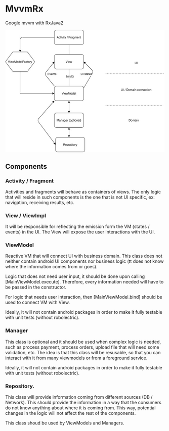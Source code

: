 # MvvmRx
Google mvvm with RxJava2

![](app/src/test/resources/arch_diagram.jpg)

## Components
### Activity / Fragment
Activities and fragments will behave as containers of views. The only logic that will reside in such components is the one that is not UI specific, ex: navigation, receiving results, etc.

### View / ViewImpl
It will be responsible for reflecting the emission form the VM (states / events) in the UI.
The View will expose the user interactions with the UI.

### ViewModel
Reactive VM that will connect UI with business domain. This class does not neither contain android UI components nor business logic (tt does not know where the information comes from or goes).

Logic that does not need user input, it should be done upon calling [MainViewModel.execute]. Therefore, every information needed will have to be passed in the constructor.

For logic that needs user interaction, then [MainViewModel.bind] should be used to connect VM with View.

Ideally, it will not contain android packages in order to make it fully testable with unit tests (without robolectric).

### Manager
This class is optional and it should be used when complex logic is needed, such as process payment, process orders, upload file that will need some validation, etc. The idea is that this class will be resusable, so that you can interact with it from many viewmodels or from a foreground service.

Ideally, it will not contain android packages in order to make it fully testable with unit tests (without robolectric).

### Repository.
This class will provide information coming from different sources (DB / Network). This should provide the information in a way that the consumers do not know anything about where it is coming from. This way, potential changes in the logic will not affect the rest of the components.

This class shoud be used by ViewModels and Managers.
